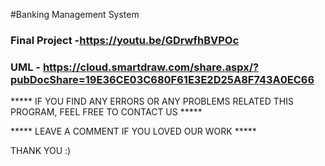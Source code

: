 #Banking Management System


### Final Project  -https://youtu.be/GDrwfhBVPOc

### UML - https://cloud.smartdraw.com/share.aspx/?pubDocShare=19E36CE03C680F61E3E2D25A8F743A0EC66

***** IF YOU FIND ANY ERRORS OR ANY PROBLEMS RELATED THIS PROGRAM, FEEL FREE TO CONTACT US *****  


***** LEAVE A COMMENT IF YOU LOVED OUR WORK *****



THANK YOU :) 